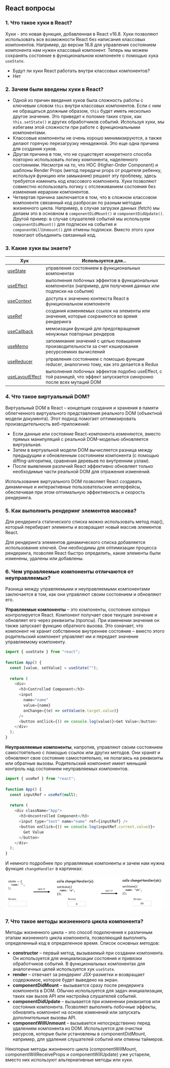 ## React вопросы

### 1. Что такое хуки в React?

Хуки - это новая функция, добавленная в React v16.8. Хуки позволяют использовать все возможности React без написания классовых компонентов. Например, до версии 16.8 для управления состоянием компонента нам нужен классовый компонент. Теперь мы можем сохранять состояние в функциональном компоненте с помощью хука `useState`.

- Будут ли хуки React работать внутри классовых компонентов?
- Нет

### 2. Зачем были введены хуки в React?

- Одной из причин введения хуков была сложность работы с ключевым словом `this` внутри классовых компонентов. Если с ним не обращаться должным образом, `this` будет иметь несколько другое значение. Это приведет к поломке таких строк, как `this.setState()` и других обработчиков событий. Используя хуки, мы избегаем этой сложности при работе с функциональными компонентами.
- Классовые компоненты не очень хорошо минимизируются, а также делают горячую перезагрузку ненадежной. Это еще одна причина для создания хуков.
- Другая причина в том, что не существует конкретного способа повторно использовать логику компонента, наделенного состоянием. Несмотря на то, что HOC (Higher-Order Component) и шаблоны Render Props (метод передачи props от родителя ребенку, используя функцию или замыкание) решают эту проблему, здесь требуется изменить код классового компонента. Хуки позволяют совместно использовать логику с отслеживанием состояния без изменения иерархии компонентов.
- Четвертая причина заключается в том, что в сложном классовом компоненте связанный код разбросан по разным методам жизненного цикла. Например, в случае загрузки данных (fetch) мы делаем это в основном в `componentDidMount()` и `componentDidUpdate()`. Другой пример: в случае слушателей событий мы используем `componentDidMount()` для подписки на события и `componentWillUnmount()` для отмены подписки. Вместо этого хуки помогают объединить связанный код.

### 3. Какие хуки вы знаете?

| Хук                                        | Используется для...                                                                                                     |
| ------------------------------------------ | ----------------------------------------------------------------------------------------------------------------------- |
| [useState](/React/useState/)               | управления состоянием в функциональных компонентах                                                                      |
| [useEffect](/React/useEffect/)             | выполнения побочных эффектов в функциональных компонентах (например, для получения данных или подписки на события)      |
| [useContext](/React/useContext/)           | доступа к значению контекста React в функциональном компоненте                                                          |
| [useRef](/React/useRef/)                   | создания изменяемых ссылок на элементы или значения, которые сохраняются во время рендеринга                            |
| [useCallback](/React/useCallback/)         | мемоизации функций для предотвращения ненужных повторных рендеров                                                       |
| [useMemo](/React/useMemo/)                 | запоминания значений с целью повышения производительности за счет кэширования ресурсоемких вычислений                   |
| [useReducer](/React/useReducer/)           | управления состоянием с помощью функции reducer, аналогично тому, как это делается в Redux                              |
| [useLayoutEffect](/React/useLayoutEffect/) | выполнения побочных эффектов подобно useEffect, с той разницей, что эффект запускается синхронно после всех мутаций DOM |

### 4. Что такое виртуальный DOM?

Виртуальный DOM в React – концепция создания и хранения в памяти облегченного виртуального представления реального DOM (объектной модели документа). Этот подход помогает оптимизировать производительность веб-приложений:

- Если данные или состояние React-компонента изменяются, вместо прямых манипуляций с реальной DOM-моделью обновляется виртуальная.
- Затем в виртуальной модели DOM вычисляется разница между предыдущим и обновленным состоянием компонента (с помощью diffing-алгоритма, сравнения деревьев по внутренним узлам).
- После выявления различий React эффективно обновляет только необходимые части реальной DOM для отражения изменений.

Использование виртуального DOM позволяет React создавать динамичные и интерактивные пользовательские интерфейсы, обеспечивая при этом оптимальную эффективность и скорость рендеринга.

### 5. Как выполнить рендеринг элементов массива?

Для рендеринга статического списка можно использовать метод map(), который перебирает элементы и возвращает новый массив элементов React.

Для рендеринга элементов динамического списка добавляется использование ключей. Они необходимы для оптимизации процесса рендеринга, позволяя React быстро определить, какие элементы были изменены, удалены или добавлены.

### 6. Чем управляемые компоненты отличаются от неуправляемых?

Разница между управляемыми и неуправляемыми компонентами заключается в том, как они управляют своим состоянием и обновляют его.

**Управляемые компоненты** – это компоненты, состояние которых контролируется React. Компонент получает свое текущее значение и обновляет его через реквизиты (пропсы). При изменении значения он также запускает функцию обратного вызова. Это означает, что компонент не хранит собственное внутреннее состояние – вместо этого родительский компонент управляет им и передает значение управляемому компоненту.

```javascript
import { useState } from "react";

function App() {
  const [value, setValue] = useState("");

  return (
    <div>
      <h3>Controlled Component</h3>
      <input
        name="name"
        value={name}
        onChange={(e) => setValue(e.target.value)}
      />
      <button onClick={() => console.log(value)}>Get Value</button>
    </div>
  );
}
```

**Неуправляемые компоненты**, напротив, управляют своим состоянием самостоятельно с помощью ссылок или других методов. Они хранят и обновляют свое состояние самостоятельно, не полагаясь на реквизиты или обратные вызовы. Родительский компонент имеет меньший контроль над состоянием неуправляемых компонентов.

```javascript
import { useRef } from "react";

function App() {
  const inputRef = useRef(null);

  return (
    <div className="App">
      <h3>Uncontrolled Component</h3>
      <input type="text" name="name" ref={inputRef} />
      <button onClick={() => console.log(inputRef.current.value)}>
        Get Value
      </button>
    </div>
  );
}
```

И немного подробнее про управляемые компоненты и зачем нам нужна функция `changeHandler` в картинках:

![alt text](/assets/image.png)

### 7. Что такое методы жизненного цикла компонента?

Методы жизненного цикла – это способ подключения к различным этапам жизненного цикла компонента, позволяющий выполнять определенный код в определенное время. Список основных методов:
- **constructor** – первый метод, вызываемый при создании компонента. Он используется для инициализации состояния и привязки обработчиков событий. В функциональных компонентах для аналогичных целей используется хук `useState`.
- **render** – отвечает за рендеринг JSX-разметки и возвращает содержимое, которое будет выведено на экран.
- **componentDidMount** – вызывается сразу после рендеринга компонента в DOM. Обычно используется для задач инициализации, таких как вызов API или настройка слушателей событий.
- **componentDidUpdate** – вызывается при изменении реквизитов или состояния компонента. Позволяет выполнять побочные эффекты, обновлять компонент на основе изменений или запускать дополнительные вызовы API.
- **componentWillUnmount** – вызывается непосредственно перед удалением компонента из DOM. Используется для очистки ресурсов, которые были установлены в componentDidMount, например, для удаления слушателей событий или отмены таймеров.

Некоторые методы жизненного цикла (componentWillMount, componentWillReceiveProps и componentWillUpdate) уже устарели, вместо них используют альтернативные методы или хуки.
